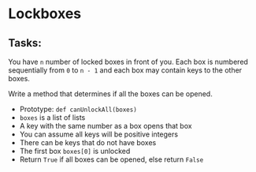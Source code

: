 # Lockboxes

## Tasks:
You have `n` number of locked boxes in front of you. Each box is numbered sequentially from `0` to `n - 1` and each box may contain keys to the other boxes.

Write a method that determines if all the boxes can be opened.

* Prototype: `def canUnlockAll(boxes)`
* `boxes` is a list of lists
* A key with the same number as a box opens that box
* You can assume all keys will be positive integers
* There can be keys that do not have boxes
* The first box `boxes[0]` is unlocked
* Return `True` if all boxes can be opened, else return `False`
